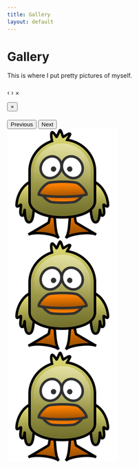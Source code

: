 ```yaml
---
title: Gallery
layout: default
---
```


# Gallery

This is where I put pretty pictures of myself.

<!-- The Bootstrap Image Gallery lightbox, should be a child element of the document body -->
<div id="blueimp-gallery" class="blueimp-gallery">
    <!-- The container for the modal slides -->
    <div class="slides"></div>
    <!-- Controls for the borderless lightbox -->
    <h3 class="title"></h3>
    <a class="prev">‹</a>
    <a class="next">›</a>
    <a class="close">×</a>
    <a class="play-pause"></a>
    <ol class="indicator"></ol>
    <!-- The modal dialog, which will be used to wrap the lightbox content -->
    <div class="modal fade">
        <div class="modal-dialog">
            <div class="modal-content">
                <div class="modal-header">
                    <button type="button" class="close" aria-hidden="true">&times;</button>
                    <h4 class="modal-title"></h4>
                </div>
                <div class="modal-body next"></div>
                <div class="modal-footer">
                    <button type="button" class="btn btn-default pull-left prev">
                        <i class="glyphicon glyphicon-chevron-left"></i>
                        Previous
                    </button>
                    <button type="button" class="btn btn-primary next">
                        Next
                        <i class="glyphicon glyphicon-chevron-right"></i>
                    </button>
                </div>
            </div>
        </div>
    </div>
    </div>


<div id="links">
    <a href="/assets/ducks1.jpg" title="Banana" data-gallery>
        <img src="/assets/duckicon.png" alt="Banana">
    </a>
    <a href="/assets/ducks2.jpg" title="Apple" data-gallery>
        <img src="/assets/duckicon.png" alt="Apple">
    </a>
    <a href="/assets/ducks3.jpg" title="Orange" data-gallery>
        <img src="/assets/duckicon.png" alt="Orange">
    </a>
</div>
